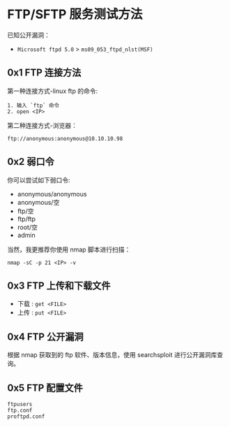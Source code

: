 # FTP/SFTP 服务测试方法

已知公开漏洞：

- `Microsoft ftpd 5.0` > `ms09_053_ftpd_nlst(MSF)`


## 0x1 FTP 连接方法

第一种连接方式-linux ftp 的命令:
```
1. 输入 `ftp` 命令
2. open <IP>
```

第二种连接方式-浏览器：
```
ftp://anonymous:anonymous@10.10.10.98
```

## 0x2 弱口令


你可以尝试如下弱口令:
- anonymous/anonymous
- anonymous/空
- ftp/空
- ftp/ftp
- root/空
- admin

当然，我更推荐你使用 nmap 脚本进行扫描：

```
nmap -sC -p 21 <IP> -v
```

## 0x3 FTP 上传和下载文件

- 下载 : `get <FILE>`
- 上传 : `put <FILE>`


## 0x4 FTP 公开漏洞

根据 nmap 获取到的 ftp 软件、版本信息，使用 searchsploit 进行公开漏洞库查询。

## 0x5 FTP 配置文件

```
ftpusers
ftp.conf
proftpd.conf
```


